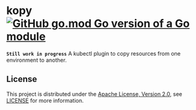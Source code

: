 # kopy [![GitHub go.mod Go version of a Go module](https://img.shields.io/github/go-mod/go-version/gomods/athens.svg)](https://github.com/gomods/athens)
**`Still work in progress`**
A kubectl plugin to copy resources from one environment to another.

## License
This project is distributed under the [Apache License, Version 2.0](http://www.apache.org/licenses/LICENSE-2.0), see [LICENSE](./LICENSE) for more information.